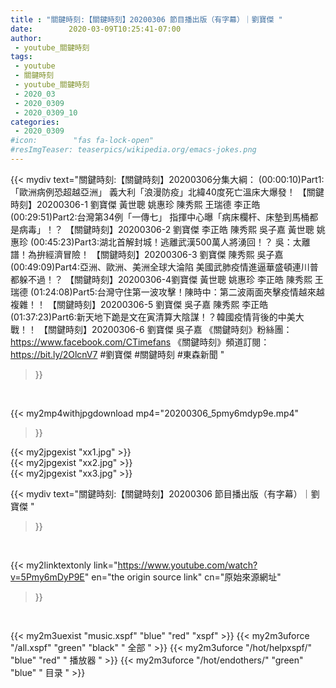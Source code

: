```yaml
---
title : "關鍵時刻:【關鍵時刻】20200306 節目播出版（有字幕）｜劉寶傑 "
date:        2020-03-09T10:25:41-07:00
author:
 - youtube_關鍵時刻
tags:
 - youtube
 - 關鍵時刻
 - youtube_關鍵時刻
 - 2020_03
 - 2020_0309
 - 2020_0309_10
categories:
 - 2020_0309
#icon:        "fas fa-lock-open"
#resImgTeaser: teaserpics/wikipedia.org/emacs-jokes.png
---
```


{{< mydiv text="關鍵時刻:【關鍵時刻】20200306分集大綱：  (00:00:10)Part1:「歐洲病例恐超越亞洲」 義大利「浪漫防疫」北緯40度死亡溫床大爆發！ 【關鍵時刻】20200306-1 劉寶傑 黃世聰 姚惠珍 陳秀熙 王瑞德 李正皓  (00:29:51)Part2:台灣第34例「一傳七」 指揮中心曝「病床欄杆、床墊到馬桶都是病毒」！？ 【關鍵時刻】20200306-2 劉寶傑 李正皓 陳秀熙 吳子嘉 黃世聰 姚惠珍  (00:45:23)Part3:湖北首解封城！逃離武漢500萬人將湧回！？ 吳：太離譜！為拚經濟冒險！ 【關鍵時刻】20200306-3 劉寶傑 陳秀熙 吳子嘉  (00:49:09)Part4:亞洲、歐洲、美洲全球大淪陷 美國武肺疫情進逼華盛頓連川普都躲不過！？ 【關鍵時刻】20200306-4劉寶傑 黃世聰 姚惠珍 李正皓 陳秀熙 王瑞德  (01:24:08)Part5:台灣守住第一波攻擊！陳時中：第二波兩面夾擊疫情越來越複雜！！ 【關鍵時刻】20200306-5 劉寶傑 吳子嘉 陳秀熙 李正皓  (01:37:23)Part6:新天地下跪是文在寅清算大陰謀！？韓國疫情背後的中美大戰！！ 【關鍵時刻】20200306-6 劉寶傑 吳子嘉  《關鍵時刻》粉絲團：https://www.facebook.com/CTimefans 《關鍵時刻》頻道訂閱：https://bit.ly/2OlcnV7  #劉寶傑 #關鍵時刻 #東森新聞 "
>}}
<br>


{{< my2mp4withjpgdownload mp4="20200306_5pmy6mdyp9e.mp4"
>}}

{{< my2jpgexist "xx1.jpg" >}}<br>
{{< my2jpgexist "xx2.jpg" >}}<br>
{{< my2jpgexist "xx3.jpg" >}}<br>



{{< mydiv text="關鍵時刻:【關鍵時刻】20200306 節目播出版（有字幕）｜劉寶傑 "
>}}
<br>

{{< my2linktextonly link="https://www.youtube.com/watch?v=5Pmy6mDyP9E"
en="the origin source link" cn="原始來源網址"
>}}


<br>

{{< my2m3uexist "music.xspf"        "blue"   "red"    "xspf" >}} {{< my2m3uforce "/all.xspf"         "green"  "black"  " 全部 " >}} {{< my2m3uforce "/hot/helpxspf/"    "blue"   "red"    " 播放器 " >}} {{< my2m3uforce "/hot/endothers/"   "green"  "blue"   " 目录 " >}} 
